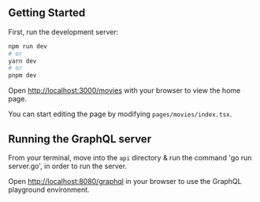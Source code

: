 ## Getting Started

First, run the development server:

```bash
npm run dev
# or
yarn dev
# or
pnpm dev
```

Open [http://localhost:3000/movies](http://localhost:3000/movies) with your browser to view the home page. 

You can start editing the page by modifying `pages/movies/index.tsx`. 

## Running the GraphQL server

From your terminal, move into the `api` directory & run the command 'go run server.go', in order to run the server.

Open [http://localhost:8080/graphql](http://localhost:8080/graphql) in your browser to use the GraphQL playground environment. 
